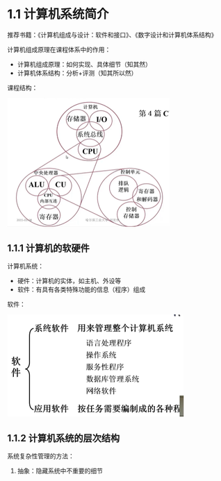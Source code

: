 # 1.1 计算机系统简介

推荐书籍：《计算机组成与设计：软件和接口》、《数字设计和计算机体系结构》

计算机组成原理在课程体系中的作用：

- 计算机组成原理：如何实现、具体细节（知其然）
- 计算机体系结构：分析+评测（知其所以然）

课程结构：

<img src="../image/课程结构.png" style="zoom:50%;" />

## 1.1.1 计算机的软硬件

计算机系统：

- 硬件：计算机的实体，如主机、外设等
- 软件：有具有各类特殊功能的信息（程序）组成

软件：

<img src="../image/软件.png" style="zoom:50%;" />

## 1.1.2 计算机系统的层次结构

系统复杂性管理的方法：

1. 抽象：隐藏系统中不重要的细节